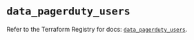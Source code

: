# `data_pagerduty_users`

Refer to the Terraform Registry for docs: [`data_pagerduty_users`](https://registry.terraform.io/providers/pagerduty/pagerduty/3.8.0/docs/data-sources/users).
